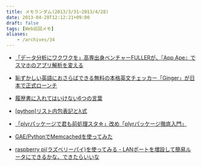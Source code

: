 ```yaml
---
title: メモランダム(2013/3/31~2013/4/28)
date: 2013-04-28T12:12:21+09:00
draft: false
tags: [Web巡回メモ]
aliases:
    - /archives/34
---
```


* [「データ分析にワクワクを」高専出身ベンチャーFULLERが、『App Ape』でスマホのアプリ解析を変える ](http://engineer.typemag.jp/article/fuller-appape)
* [恥ずかしい英語におさらばできる無料の本格英文チェッカー「Ginger」が日本で正式ローンチ](http://jp.startup-dating.com/2013/04/ginger-japan-launch?utm_source=FeedBurner-Sd+Japan%28Japanese-Old%29&utm_medium=feed&utm_campaign=Feed%3A+StartupDating+%28Sd+Japan+%28Japanese%29%29&utm_content=FaceBook)
* [履歴書に入れてはいけない6つの言葉](http://www.lifehacker.jp/2009/01/post_524.html)
* [[python]リスト内包表記とλ式](http://chick.g.hatena.ne.jp/allegro/20091014/p1)
* [「plyrパッケージで君も前処理スタ☆」改め「plyrパッケージ徹底入門」](http://www.slideshare.net/teramonagi/tokyo-r30-20130420?utm_source=slideshow&utm_medium=ssemail&utm_campaign=upload_digest#btnNext)
* [GAE/PythonでMemcachedを使ってみた](http://php6.jp/python/2011/01/25/memcached/)
* [raspberry pi(ラズベリーパイ)を使ってみる - LANポートを増設して簡易ルータにできるかな、できたらいいな](http://www.limemo.net/blog/2012/10/raspberry-pi-simplerouter.html)


